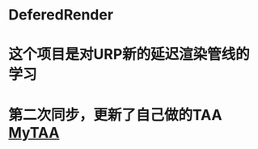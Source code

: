 # DeferedRender

# 这个项目是对URP新的延迟渲染管线的学习

# 第二次同步，更新了自己做的TAA [MyTAA](/tree/master/Assets/ExampleAssets)
